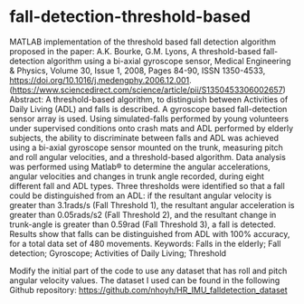 # fall-detection-threshold-based
MATLAB implementation of the threshold based fall detection algorithm proposed in the paper:
A.K. Bourke, G.M. Lyons,
A threshold-based fall-detection algorithm using a bi-axial gyroscope sensor,
Medical Engineering & Physics,
Volume 30, Issue 1,
2008,
Pages 84-90,
ISSN 1350-4533,
https://doi.org/10.1016/j.medengphy.2006.12.001.
(https://www.sciencedirect.com/science/article/pii/S1350453306002657)
Abstract: A threshold-based algorithm, to distinguish between Activities of Daily Living (ADL) and falls is described. A gyroscope based fall-detection sensor array is used. Using simulated-falls performed by young volunteers under supervised conditions onto crash mats and ADL performed by elderly subjects, the ability to discriminate between falls and ADL was achieved using a bi-axial gyroscope sensor mounted on the trunk, measuring pitch and roll angular velocities, and a threshold-based algorithm. Data analysis was performed using Matlab® to determine the angular accelerations, angular velocities and changes in trunk angle recorded, during eight different fall and ADL types. Three thresholds were identified so that a fall could be distinguished from an ADL: if the resultant angular velocity is greater than 3.1rads/s (Fall Threshold 1), the resultant angular acceleration is greater than 0.05rads/s2 (Fall Threshold 2), and the resultant change in trunk-angle is greater than 0.59rad (Fall Threshold 3), a fall is detected. Results show that falls can be distinguished from ADL with 100% accuracy, for a total data set of 480 movements.
Keywords: Falls in the elderly; Fall detection; Gyroscope; Activities of Daily Living; Threshold

Modify the initial part of the code to use any dataset that has roll and pitch angular velocity values. The dataset I used can be found in the following Github repository:
https://github.com/nhoyh/HR_IMU_falldetection_dataset
